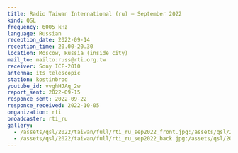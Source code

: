```yaml
---
title: Radio Taiwan International (ru) — September 2022
kind: QSL
frequency: 6005 kHz
language: Russian
reception_date: 2022-09-14
reception_time: 20.00-20.30
location: Moscow, Russia (inside city)
mail_to: mailto:russ@rti.org.tw
receiver: Sony ICF-2010
antenna: its telescopic
station: kostinbrod
youtube_id: vvghHJAq_2w
report_sent: 2022-09-15
responce_sent: 2022-09-22
responce_received: 2022-10-05
organization: rti
broadcaster: rti_ru
gallery:
  - /assets/qsl/2022/taiwan/full/rti_ru_sep2022_front.jpg:/assets/qsl/2022/taiwan/small/rti_ru_sep2022_front.jpg
  - /assets/qsl/2022/taiwan/full/rti_ru_sep2022_back.jpg:/assets/qsl/2022/taiwan/small/rti_ru_sep2022_back.jpg
---
```

